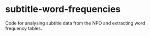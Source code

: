 # subtitle-word-frequencies

Code for analysing subtitle data from the NPO and extracting word frequency tables.
